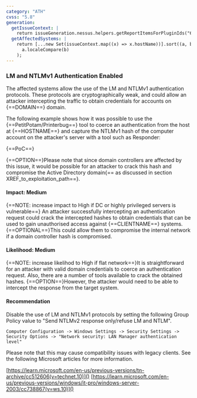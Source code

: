 ```yaml
---
category: "ATH"
cvss: "5.8"
generation:
  getIssueContext: |
    return issueGeneration.nessus.helpers.getReportItemsForPluginIds("63478");
  getAffectedSystems: |
    return [...new Set(issueContext.map((x) => x.hostName))].sort((a, b) =>
      a.localeCompare(b)
    );
---
```

### LM and NTLMv1 Authentication Enabled
The affected systems allow the use of the LM and NTLMv1 authentication protocols. These protocols are cryptographically weak, and could allow an attacker intercepting the traffic to obtain credentials for accounts on {==DOMAIN==} domain.

The following example shows how it was possible to use the {==PetitPotam/Printerbug==} tool to coerce an authentication from the host at {==HOSTNAME==} and capture the NTLMv1 hash of the computer account on the attacker's server with a tool such as Responder:

{==PoC==}

{==OPTION==}Please note that since domain controllers are affected by this issue, it would be possible for an attacker to crack this hash and compromise the Active Directory domain{== as discussed in section XREF_to_exploitation_path==}.
#### Impact: Medium
{==NOTE: increase impact to High if DC or highly privileged servers is vulnerable==}
An attacker successfully intercepting an authentication request could crack the intercepted hashes to obtain credentials that can be used to gain unauthorised access against {==CLIENTNAME==} systems. {==OPTIONAL==}This could allow them to compromise the internal network if a domain controller hash is compromised.
#### Likelihood: Medium
{==NOTE: increase likelihod to High if flat network==}It is straightforward for an attacker with valid domain credentials to coerce an authentication request. Also, there are a number of tools available to crack the obtained hashes. {==OPTION==}However, the attacker would need to be able to intercept the response from the target system.
#### Recommendation
Disable the use of LM and NTLMv1 protocols by setting the following Group Policy value to "Send NTLMv2 response only/refuse LM and NTLM".

```
Computer Configuration -> Windows Settings -> Security Settings -> Security Options -> "Network security: LAN Manager authentication level"
```

Please note that this may cause compatibility issues with legacy clients. See the following Microsoft articles for more information.

[https://learn.microsoft.com/en-us/previous-versions/tn-archive/cc512606(v=technet.10)]()
[https://learn.microsoft.com/en-us/previous-versions/windows/it-pro/windows-server-2003/cc738867(v=ws.10)]()

